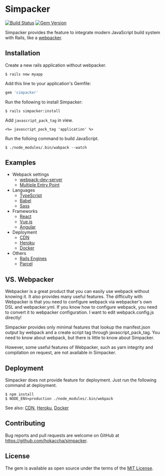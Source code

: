 # Simpacker

[![Build Status](https://travis-ci.org/hokaccha/simpacker.svg?branch=master)](https://travis-ci.org/hokaccha/simpacker) [![Gem Version](https://badge.fury.io/rb/simpacker.svg)](https://badge.fury.io/rb/simpacker)

Simpacker provides the feature to integrate modern JavaScript build system with Rails, like a [webpacker](https://github.com/rails/webpacker).

## Installation

Create a new rails application without webpacker.

```
$ rails new myapp
```

Add this line to your application's Gemfile:

```ruby
gem 'simpacker'
```

Run the following to install Simpacker:

```
$ rails simpacker:install
```

Add `javascript_pack_tag` in view.

```
<%= javascript_pack_tag 'application' %>
```

Run the folloing command to build JavaScript.

```
$ ./node_modules/.bin/wabpack --watch
```

## Examples

- Webpack settings
  - [webpack-dev-server](https://github.com/hokaccha/simpacker/tree/master/example/webpack-dev-server)
  - [Multiple Entry Point](https://github.com/hokaccha/simpacker/tree/master/example/multiple-entry-points)
- Languages
  - [TypeScript](https://github.com/hokaccha/simpacker/tree/master/example/typescript)
  - [Babel](https://github.com/hokaccha/simpacker/tree/master/example/babel)
  - [Sass](https://github.com/hokaccha/simpacker/tree/master/example/sass)
- Frameworks
  - [React](https://github.com/hokaccha/simpacker/tree/master/example/react)
  - [Vue.js](https://github.com/hokaccha/simpacker/tree/master/example/vue)
  - [Angular](https://github.com/hokaccha/simpacker/tree/master/example/angular)
- Deployment
  - [CDN](https://github.com/hokaccha/simpacker/tree/master/example/asset-host)
  - [Heroku](https://github.com/hokaccha/simpacker/tree/master/example/heroku)
  - [Docker](https://github.com/hokaccha/simpacker/tree/master/example/docker)
- Others
  - [Rails Engines](https://github.com/hokaccha/simpacker/tree/master/example/engines)
  - [Parcel](https://github.com/hokaccha/simpacker/tree/master/example/parcel)

## VS. Webpacker

Webpacker is a great product that you can easily use webpack without knowing it. It also provides many useful features. The difficulty with Webpacker is that you need to configure webpack via webpacker's own DSL and webpacker.yml. If you know how to configure webpack, you need to convert it to webpacker configuration. I want to edit webpack.config.js directly!

Simpacker provides only minimal features that lookup the manifest.json output by webpack and a create script tag through javascript_pack_tag. You need to know about webpack, but there is little to know about Simpacker.

However, some useful features of Webpacker, such as yarn integrity and compilation on request, are not available in Simpacker.

## Deployment

Simpacker does not provide feature for deployment. Just run the following command at deployment.

```
$ npm install
$ NODE_ENV=production ./node_modules/.bin/webpack
```

See also: [CDN](https://github.com/hokaccha/simpacker/tree/master/example/asset-host), [Heroku](https://github.com/hokaccha/simpacker/tree/master/example/heroku), [Docker](https://github.com/hokaccha/simpacker/tree/master/example/docker)

## Contributing

Bug reports and pull requests are welcome on GitHub at https://github.com/hokaccha/simpacker.

## License

The gem is available as open source under the terms of the [MIT License](https://opensource.org/licenses/MIT).
